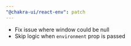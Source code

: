 ```yaml
---
"@chakra-ui/react-env": patch
---
```


- Fix issue where window could be null
- Skip logic when `environment` prop is passed
